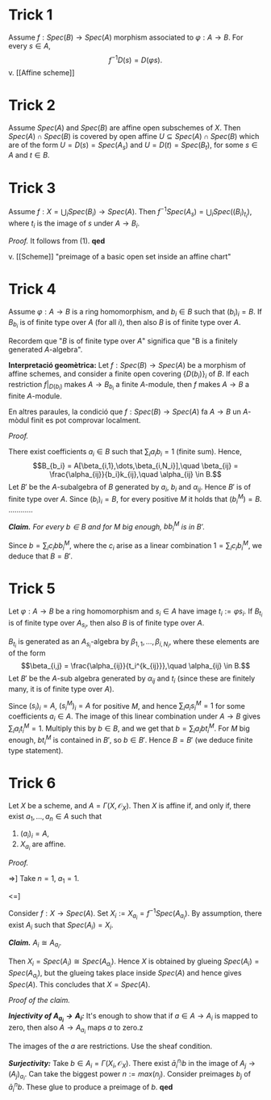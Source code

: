 # Trick 1

Assume $f: Spec(B) \to Spec(A)$ morphism associated to $\varphi: A \to B$. For every $s \in A$,$$f^{-1}D(s) = D(\varphi s).$$
v. [[Affine scheme]]

# Trick 2

Assume $Spec(A)$ and $Spec(B)$ are affine open subschemes of $X$. Then $Spec(A) \cap Spec(B)$ is covered by open affine $U \subseteq Spec(A) \cap Spec(B)$ which are of the form $U = D(s) = Spec(A_s)$ and $U = D(t) = Spec(B_t)$, for some $s \in A$ and $t \in B$.

# Trick 3

Assume $f: X = \bigcup_i Spec(B_i) \to Spec(A)$. Then $f^{-1} Spec(A_s) = \bigcup_i Spec((B_i)_{t_i})$, where $t_i$ is the image of $s$ under $A \to B_i$.

*Proof.* It follows from (1). **qed**

v. [[Scheme]] "preimage of a basic open set inside an affine chart"

# Trick 4

Assume $\varphi: A \to B$ is a ring homomorphism, and $b_i \in B$ such that $(b_i)_i = B$. If $B_{b_i}$ is of finite type over $A$ (for all $i$), then also $B$ is of finite type over $A$.

Recordem que "$B$ is of finite type over $A$" significa que "B is a finitely generated $A$-algebra".

**Interpretació geomètrica:** Let $f: Spec(B) \to Spec(A)$ be a morphism of affine schemes, and consider a finite open covering $\{D(b_i)\}_i$ of $B$. If each restriction $f|_{D(b_i)}$ makes $A \to B_{b_i}$ a finite $A$-module, then $f$ makes $A \to B$ a finite $A$-module.

En altres paraules, la condició que $f: Spec(B) \to Spec(A)$ fa $A \to B$ un $A$-mòdul finit es pot comprovar localment.

*Proof.*

There exist coefficients $a_i \in B$ such that $\sum_i a_i b_i = 1$ (finite sum). Hence,$$B_{b_i} = A[\beta_{i,1},\dots,\beta_{i,N_i}],\quad \beta_{ij} = \frac{\alpha_{ij}}{b_i}k_{ij},\quad \alpha_{ij} \in B.$$
Let $B'$ be the $A$-subalgebra of $B$ generated by $a_i$, $b_i$ and $\alpha_{ij}$. Hence $B'$ is of finite type over $A$. Since $(b_i)_i = B$, for every positive $M$ it holds that $(b_i^M) = B$. ............

***Claim.*** *For every $b \in B$ and for $M$ big enough, $b b_i^M$ is in $B'$.*

Since $b = \sum_i c_i b b_i^M$, where the $c_i$ arise as a linear combination $1 = \sum_i c_i b_i^M$, we deduce that $B = B'$.

# Trick 5

Let $\varphi: A \to B$ be a ring homomorphism and $s_i \in A$ have image $t_i := \varphi s_i$. If $B_{t_i}$ is of finite type over $A_{s_i}$, then also $B$ is of finite type over $A$.

$B_{t_i}$ is generated as an $A_{s_i}$-algebra by $\beta_{1,1},\dots, \beta_{i,N_i}$, where these elements are of the form$$\beta_{i,j} = \frac{\alpha_{ij}}{t_i^{k_{ij}}},\quad \alpha_{ij} \in B.$$
Let $B'$ be the $A$-sub algebra generated by $\alpha_{ij}$ and $t_i$ (since these are finitely many, it is of finite type over $A$).

Since $(s_i)_i = A$, $(s_i^M)_i = A$ for positive $M$, and hence $\sum_i a_i s_i^M = 1$ for some coefficients $a_i \in A$. The image of this linear combination under $A \to B$ gives $\sum_i a_i t_i^M = 1$. Multiply this by $b \in B$, and we get that $b = \sum_i a_i b t_i^M$. For $M$ big enough, $bt_i^M$ is contained in $B'$, so $b \in B'$. Hence $B = B'$ (we deduce finite type statement).

# Trick 6

Let $X$ be a scheme, and $A = \Gamma(X,\mathcal{O}_X)$. Then $X$ is affine if, and only if, there exist $a_1, \dots, a_n \in A$ such that
1. $(a_i)_i = A$,
2. $X_{a_i}$ are affine.

*Proof.*

=>] Take $n = 1$, $a_1 = 1$.

<=]

Consider $f: X \to Spec(A)$. Set $X_i := X_{a_i} = f^{-1} Spec(A_{a_i})$. By assumption, there exist $A_i$ such that $Spec(A_i) = X_i$.

***Claim.*** $A_i \cong A_{a_i}$.

Then $X_i = Spec(A_i) \cong Spec(A_{a_i})$. Hence $X$ is obtained by glueing $Spec(A_i) = Spec(A_{a_i})$, but the glueing takes place inside $Spec(A)$ and hence gives $Spec(A)$. This concludes that $X = Spec(A)$.

*Proof of the claim.*

***Injectivity of $A_{a_i} \to A_i$:*** It's enough to show that if $a \in A \to A_i$ is mapped to zero, then also $A \to A_{a_i}$ maps $a$ to zero.z

The images of the $a$ are restrictions. Use the sheaf condition.

***Surjectivity:*** Take $b \in A_i = \Gamma(X_i,\mathcal{O}_X)$. There exist $\bar a_i^{n_j} b$ in the image of $A_j \to (A_j)_{a_i}$. Can take the biggest power $n := max (n_j)$. Consider preimages $b_j$ of $\bar a_i^n b$. These glue to produce a preimage of $b$. **qed**